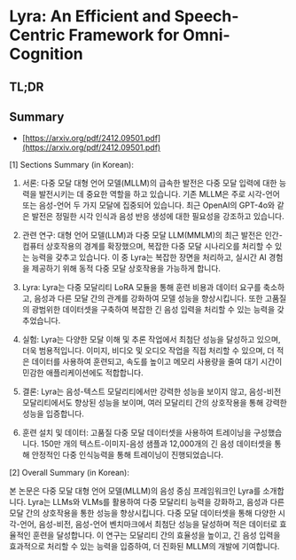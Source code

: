 # Lyra: An Efficient and Speech-Centric Framework for Omni-Cognition
## TL;DR
## Summary
- [https://arxiv.org/pdf/2412.09501.pdf](https://arxiv.org/pdf/2412.09501.pdf)

[1] Sections Summary (in Korean):

1. 서론:
다중 모달 대형 언어 모델(MLLM)의 급속한 발전은 다중 모달 입력에 대한 능력을 발전시키는 데 중요한 역할을 하고 있습니다. 기존 MLLM은 주로 시각-언어 또는 음성-언어 두 가지 모달에 집중되어 있습니다. 최근 OpenAI의 GPT-4o와 같은 발전은 정밀한 시각 인식과 음성 반응 생성에 대한 필요성을 강조하고 있습니다.

2. 관련 연구:
대형 언어 모델(LLM)과 다중 모달 LLM(MMLM)의 최근 발전은 인간-컴퓨터 상호작용의 경계를 확장했으며, 복잡한 다중 모달 시나리오를 처리할 수 있는 능력을 갖추고 있습니다. 이 중 Lyra는 복잡한 장면을 처리하고, 실시간 AI 경험을 제공하기 위해 동적 다중 모달 상호작용을 가능하게 합니다.

3. Lyra:
Lyra는 다중 모달리티 LoRA 모듈을 통해 훈련 비용과 데이터 요구를 축소하고, 음성과 다른 모달 간의 관계를 강화하여 모델 성능을 향상시킵니다. 또한 고품질의 광범위한 데이터셋을 구축하여 복잡한 긴 음성 입력을 처리할 수 있는 능력을 갖추었습니다.

4. 실험:
Lyra는 다양한 모달 이해 및 추론 작업에서 최첨단 성능을 달성하고 있으며, 더욱 범용적입니다. 이미지, 비디오 및 오디오 작업을 직접 처리할 수 있으며, 더 적은 데이터를 사용하여 훈련되고, 속도를 높이고 메모리 사용량을 줄여 대기 시간이 민감한 애플리케이션에도 적합합니다.

5. 결론:
Lyra는 음성-텍스트 모달리티에서만 강력한 성능을 보이지 않고, 음성-비전 모달리티에서도 향상된 성능을 보이며, 여러 모달리티 간의 상호작용을 통해 강력한 성능을 입증합니다.

6. 훈련 설치 및 데이터:
고품질 다중 모달 데이터셋을 사용하여 트레이닝을 구성했습니다. 150만 개의 텍스트-이미지-음성 샘플과 12,000개의 긴 음성 데이터셋을 통해 안정적인 다중 인식능력을 통해 트레이닝이 진행되었습니다.

[2] Overall Summary (in Korean):

본 논문은 다중 모달 대형 언어 모델(MLLM)의 음성 중심 프레임워크인 Lyra를 소개합니다. Lyra는 LLMs와 VLMs를 활용하여 다중 모달리티 능력을 강화하고, 음성과 다른 모달 간의 상호작용을 통한 성능을 향상시킵니다. 다중 모달 데이터셋을 통해 다양한 시각-언어, 음성-비전, 음성-언어 벤치마크에서 최첨단 성능을 달성하며 적은 데이터로 효율적인 훈련을 달성합니다. 이 연구는 모달리티 간의 효율성을 높이고, 긴 음성 입력을 효과적으로 처리할 수 있는 능력을 입증하여, 더 진화된 MLLM의 개발에 기여합니다.
